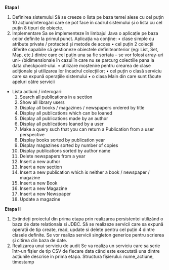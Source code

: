 <b> Etapa I </b>
1) Definirea sistemului 
Să se creeze o lista pe baza temei alese cu cel puțin 10 acțiuni/interogări care se pot face în cadrul 
sistemului și o lista cu cel puțin 8 tipuri de obiecte. 
2) Implementare 
Sa se implementeze în limbajul Java o aplicație pe baza celor definite la primul punct. 
Aplicația va conține: 
• clase simple cu atribute private / protected și metode de acces 
• cel puțin 2 colecții diferite capabile să gestioneze obiectele definiteanterior (eg: List, Set, Map, etc.) 
dintre care cel puțin una sa fie sortata – se vor folosi array-uri uni- /bidimensionale în cazul în care nu se 
parcurg colectiile pana la data checkpoint-ului. 
• utilizare moștenire pentru crearea de clase adiționale și utilizarea lor încadrul colecțiilor; 
• cel puțin o clasă serviciu care sa expună operațiile sistemului 
• o clasa Main din care sunt făcute apeluri către servicii

* Lista actiuni / interogari:
  1. Search all publications in a section
  2. Show all library users
  3. Display all books / magazines / newspapers ordered by title
  4. Display all publications which can be loaned
  5. Display all publications made by an author
  6. Display all publications loaned by a user
  7. Make a query such that you can return a Publication from a user perspective
  8. Display books sorted by publication year
  9. Display magazines sorted by number of copies
  10. Display publications sorted by author name
  11. Delete newspapers from a year
  12. Insert a new author
  13. Insert a new section
  14. Insert a new publication which is neither a book / newspaper / magazine
  15. Insert a new Book
  16. Insert a new Magazine
  17. Insert a new Newspaper
  18. Update a magazine

<b> Etapa II </b>
1) Extindeți proiectul din prima etapa prin realizarea persistentei utilizând o baza de date relationala 
si JDBC. 
Să se realizeze servicii care sa expună operații de tip create, read, update si delete pentru cel puțin 4 
dintre clasele definite. Se vor realiza servicii singleton generice pentru scrierea și citirea din baza de 
date. 
2) Realizarea unui serviciu de audit 
Se va realiza un serviciu care sa scrie într-un fișier de tip CSV de fiecare data când este executată una 
dintre acțiunile descrise în prima etapa. Structura fișierului: nume_actiune, timestamp
